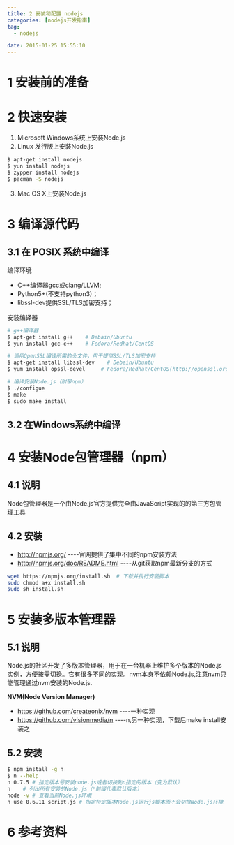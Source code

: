 ```yaml
---
title: 2 安装和配置 nodejs
categories: [nodejs开发指南]
tag:
  - nodejs

date: 2015-01-25 15:55:10
---
```


# 1 安装前的准备
# 2 快速安装
1. Microsoft Windows系统上安装Node.js
2. Linux 发行版上安装Node.js

```bash
$ apt-get install nodejs
$ yun install nodejs
$ zypper install nodejs
$ pacman -S nodejs
```

3. Mac OS X上安装Node.js

# 3 编译源代码

## 3.1 在 POSIX 系统中编译    
编译环境

+ C++编译器gcc或clang/LLVM;
+ Python5+(不支持python3)；
+ libssl-dev提供SSL/TLS加密支持；

安装编译器

```bash
# g++编译器
$ apt-get install g++    # Debain/Ubuntu
$ yun install gcc-c++    # Fedora/Redhat/CentOS

# 调用OpenSSL编译所需的头文件，用于提供SSL/TLS加密支持
$ apt-get install libssl-dev    # Debain/Ubuntu
$ yum install opssl-devel     # Fedora/Redhat/CentOS(http://openssl.org/)

# 编译安装Node.js（附带npm）
$ ./configue
$ make
$ sudo make install
```

## 3.2 在Windows系统中编译
# 4 安装Node包管理器（npm）
## 4.1 说明
Node包管理器是一个由Node.js官方提供完全由JavaScript实现的的第三方包管理工具    
## 4.2 安装

+ http://npmjs.org/        ----官网提供了集中不同的npm安装方法
+ http://npmjs.org/doc/README.html        ----从git获取npm最新分支的方式

```bash
wget https://npmjs.org/install.sh  # 下载并执行安装脚本
sudo chmod a+x install.sh
sudo sh install.sh
```

# 5 安装多版本管理器
## 5.1 说明
Node.js的社区开发了多版本管理器，用于在一台机器上维护多个版本的Node.js实例，方便按需切换。它有很多不同的实现。nvm本身不依赖Node.js,注意nvm只能管理通过nvm安装的Node.js.

**NVM(Node Version Manager)**

+ https://github.com/createonix/nvm    ----一种实现
+ https://github.com/visionmedia/n    ----n,另一种实现，下载后make install安装之

## 5.2 安装

```bash
$ npm install -g n
$ n --help    
n 0.7.5 # 指定版本号安装node.js或者切换到n指定的版本（变为默认）
n    # 列出所有安装的Node.js（*前缀代表默认版本）
node -v # 查看当前Node.js环境
n use 0.6.11 script.js # 指定特定版本Node.js运行js脚本而不会切换Node.js环境
```

# 6 参考资料


